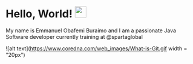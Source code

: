 # Hello, World! <img src="https://raw.githubusercontent.com/MartinHeinz/MartinHeinz/master/wave.gif" width="30px">
My name is Emmanuel Obafemi Buraimo and I am a passionate Java Software developer currently training at @spartaglobal

<!-- Actual text -->

![alt text](https://www.coredna.com/web_images/What-is-Git.gif width = "20px")
<!--
**Zinan10/Zinan10** is a ✨ _special_ ✨ repository because its `README.md` (this file) appears on your GitHub profile.

Here are some ideas to get you started:

- 🔭 I’m currently working on ...
- 🌱 I’m currently learning ...
- 👯 I’m looking to collaborate on ...
- 🤔 I’m looking for help with ...
- 💬 Ask me about ...
- 📫 How to reach me: ...
- 😄 Pronouns: ...
- ⚡ Fun fact: ...
-->
